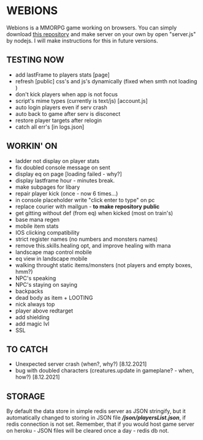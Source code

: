# WEBIONS
  Webions is a MMORPG game working on browsers. 
  You can simply download [this repository](https://github.com/apietryga/webions2) and make server on your own by open "server.js" by nodejs. I will make instructions for this in future versions.

## TESTING NOW
  - add lastFrame to players stats [page]
  - refresh [public] css's and js's dynamically (fixed when smth not loading )
  - don't kick players when app is not focus
  - script's mime types (currently is text/js) [account.js]
  - auto login players even if serv crash
  - auto back to game after serv is disconect
  - restore player targets after relogin
  - catch all err's [in logs.json]

## WORKIN' ON
  - ladder not display on player stats
  - fix doubled console message on sent
  - display eq on page [loading failed - why?]
  - display lastframe hour - minutes break.
  - make subpages for libary
  - repair player kick (once - now 6 times...)
  - in console placeholder write "click enter to type" on pc 
  - replace courier with mailgun - **to make repository public**
  - get gitting without def (from eq) when kicked (most on train's)
  - base mana regen
  - mobile item stats
  - IOS clicking compatibility
  - strict register names (no numbers and monsters names)
  - remove this.skills.healing opt, and improve healing with mana
  - landscape map control mobile
  - eq view in landscape mobile
  - walking throught static items/monsters (not players and empty boxes, hmm?)
  - NPC's speaking
  - NPC's staying on saying
  - backpacks
  - dead body as item + LOOTING
  - nick always top
  - player above redtarget
  - add shielding
  - add magic lvl
  - SSL 

## TO CATCH
  - Unexpected server crash (when?, why?) [8.12.2021]
  - bug with doubled characters (creatures.update in gameplane? - when, how?) [8.12.2021]

## STORAGE
  By default the data store in simple redis server as JSON stringify, but it automatically changed to storing in JSON file ***/json/playersList.json***, if redis connection is not set.
  Remember, that if you would host game server on heroku - JSON files will be cleared once a day - redis db not. 